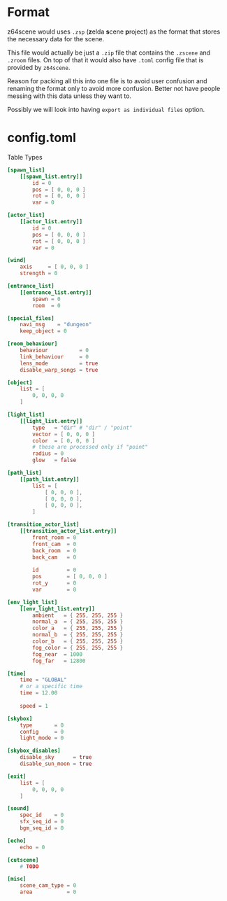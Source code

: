 # Format

z64scene would uses `.zsp` (**z**elda **s**cene **p**roject) as the format
that stores the necessary data for the scene.

This file would actually be just a `.zip` file that contains the `.zscene`
and `.zroom` files. On top of that it would also have `.toml` config file
that is provided by `z64scene`.

Reason for packing all this into one file is to avoid user confusion and
renaming the format only to avoid more confusion. Better not have people
messing with this data unless they want to.

Possibly we will look into having `export as individual files` option.


# config.toml

Table Types

```toml
[spawn_list]
	[[spawn_list.entry]]
		id = 0
		pos = [ 0, 0, 0 ]
		rot = [ 0, 0, 0 ]
		var = 0

[actor_list]
	[[actor_list.entry]]
		id = 0
		pos = [ 0, 0, 0 ]
		rot = [ 0, 0, 0 ]
		var = 0

[wind]
	axis     = [ 0, 0, 0 ]
	strength = 0

[entrance_list]
	[[entrance_list.entry]]
		spawn = 0
		room  = 0

[special_files]
	navi_msg    = "dungeon"
	keep_object = 0

[room_behaviour]
	behaviour          = 0
	link_behaviour     = 0
	lens_mode          = true
	disable_warp_songs = true

[object]
	list = [
		0, 0, 0, 0
	]

[light_list]
	[[light_list.entry]]
		type   = "dir" # "dir" / "point"
		vector = [ 0, 0, 0 ]
		color  = [ 0, 0, 0 ]
		# these are processed only if "point"
		radius = 0
		glow   = false

[path_list]
	[[path_list.entry]]
		list = [
			[ 0, 0, 0 ],
			[ 0, 0, 0 ],
			[ 0, 0, 0 ],
		]

[transition_actor_list]
	[[transition_actor_list.entry]]
		front_room = 0
		front_cam  = 0
		back_room  = 0
		back_cam   = 0
		
		id         = 0
		pos        = [ 0, 0, 0 ]
		rot_y      = 0
		var        = 0

[env_light_list]
	[[env_light_list.entry]]
		ambient   = { 255, 255, 255 }
		normal_a  = { 255, 255, 255 }
		color_a   = { 255, 255, 255 }
		normal_b  = { 255, 255, 255 }
		color_b   = { 255, 255, 255 }
		fog_color = { 255, 255, 255 }
		fog_near  = 1000
		fog_far   = 12800

[time]
	time = "GLOBAL"
	# or a specific time
	time = 12.00
	
	speed = 1

[skybox]
	type       = 0
	config     = 0
	light_mode = 0

[skybox_disables]
	disable_sky      = true
	disable_sun_moon = true

[exit]
	list = [
		0, 0, 0, 0
	]

[sound]
	spec_id    = 0
	sfx_seq_id = 0
	bgm_seq_id = 0

[echo]
	echo = 0

[cutscene]
	# TODO

[misc]
	scene_cam_type = 0
	area           = 0
```